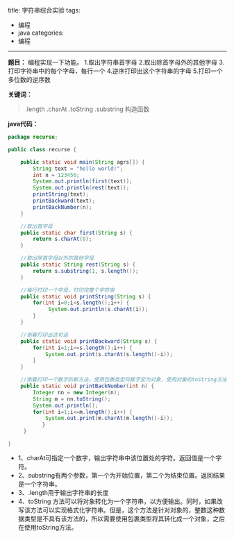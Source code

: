 title: 字符串综合实验
tags:
- 编程
- java
categories:
- 编程
---

**题目：** 编程实现一下功能。
1.取出字符串首字母
2.取出除首字母外的其他字母
3.打印字符串中的每个字母，每行一个
4.逆序打印出这个字符串的字母
5.打印一个多位数的逆序数

**关键词：**
> .length  .charAt  .toString  .substring  构造函数


**java代码：**

```java
package recurse;

public class recurse {

    public static void main(String agrs[]) {
        String text = "hello world!";
        int n = 123456;
        System.out.println(first(text));
        System.out.println(rest(text));
        printString(text);
        printBackward(text);
        printBackNumber(n);
    }

    //取出首字母
    public static char first(String s) {
        return s.charAt(0);
    }

    //取出除首字母以外的其他字母
    public static String rest(String s) {
        return s.substring(1, s.length());
    }

    //每行打印一个字母，打印完整个字符串
    public static void printString(String s) {
        for(int i=0;i<s.length();i++) {
             System.out.println(s.charAt(i));
        }
    }

    //倒着打印出这句话
    public static void printBackward(String s) {
        for(int i=1;i<=s.length();i++) {
            System.out.print(s.charAt(s.length()-i));           
        }
    }

    //倒着打印一个数字的新方法，使用包裹类型将数字变为对象，使用对象的toString方法变为字符串，之后调用前面这个方法
    public static void printBackNumber(int n) {
        Integer nn = new Integer(n);
        String m = nn.toString();
        System.out.println();
        for(int i=1;i<=m.length();i++) {
            System.out.print(m.charAt(m.length()-i));
           }
     }

}
```

- 1、charAt可指定一个数字，输出字符串中该位置处的字符。返回值是一个字符。
- 2、substring有两个参数，第一个为开始位置，第二个为结束位置。返回结果是一个字符串。
- 3、.length用于输出字符串的长度
- 4、toString 方法可以将对象转化为一个字符串，以方便输出。同时，如果改写该方法可以实现格式化字符串。但是，这个方法是针对对象的，整数这种数据类型是不具有该方法的，所以需要使用包裹类型将其转化成一个对象，之后在使用toString方法。
